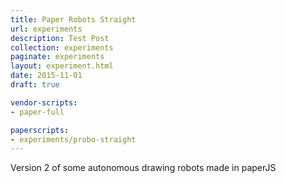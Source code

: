 ```yaml
---
title: Paper Robots Straight
url: experiments
description: Test Post
collection: experiments
paginate: experiments
layout: experiment.html
date: 2015-11-01
draft: true

vendor-scripts:
- paper-full

paperscripts:
- experiments/probo-straight
---
```

Version 2 of some autonomous drawing robots made in paperJS